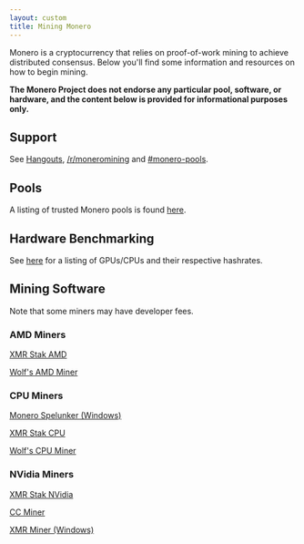 ```yaml
---
layout: custom
title: Mining Monero
---
```

<div class="mining">
<div class="center-xs container description">
<p>Monero is a cryptocurrency that relies on proof-of-work mining to achieve distributed consensus. Below you'll find some information and resources on how to begin mining.</p>

<p><strong>The Monero Project does not endorse any particular pool, software, or hardware, and the content below is provided for informational purposes only.</strong></p>
</div>

<section class="container">
        <div class="row">      
            <!-- full block-->
            <div class="full col-lg-12 col-md-12 col-sm-12 col-xs-12">
                <div class="info-block">
                    <div class="row center-xs">
                        <div class="col">
                            <h2>Support</h2>
                        </div>
                    </div>
                    <div class="row center-xs">
                    <p>See <a href="/community/hangouts/"> Hangouts</a>, <a href="https://www.reddit.com/r/MoneroMining/" target="_blank">/r/moneromining</a> and <a href="irc://chat.freenode.net/#monero-pools" target="_blank">#monero-pools</a>.</p>
                    </div>
                </div>
            </div>
            <!-- end full block -->
        </div>
    </section>
<section class="container">
        <div class="row">
            <div class="left half no-pad-sm col-lg-6 col-md-6 col-sm-12 col-xs-12">
                <div class="info-block">
                    <div class="row center-xs">
                        <div class="col">
                            <h2>Pools</h2>
                        </div>
                    </div>
                    <div class="row center-xs">
                       <p>A listing of trusted Monero pools is found <a href="http://moneropools.com/"> here</a>.</p>
                    </div>
                </div>
            </div>
            <div class="right half col-lg-6 col-md-6 col-sm-12 col-xs-12">
                <div class="info-block">
                    <div class="row center-xs">
                        <div class="col">
                            <h2>Hardware Benchmarking</h2>
                        </div>
                    </div>
                    <div class="row center-xs">
                       <p>See <a href="http://monerobenchmarks.info/">here</a> for a listing of GPUs/CPUs and their respective hashrates.</p>
                    </div>
                </div>
            </div>
        </div>
    </section>
    <section class="container">
        <div class="row">      
            <!-- full block-->
            <div class="full col-lg-12 col-md-12 col-sm-12 col-xs-12">
                <div class="info-block">
                    <div class="row center-xs">
                        <div class="col">
                            <h2>Mining Software</h2>
                        </div>
                    </div>
                    <div class="row center-xs">
                       <p>Note that some miners may have developer fees.</p>
                    </div>
                    <div class="row miners">
                        <div class="col-md-4 col-xs-12 center-xs">
                            <h3>AMD Miners</h3>
                            <p><a href="https://github.com/fireice-uk/xmr-stak-amd" target="_blank">XMR Stak AMD</a></p>
                            <p><a href="https://github.com/OhGodAPet/wolf-xmr-miner" target="_blank">Wolf's AMD Miner</a></p>
                        </div>
                        <div class="col-md-4 col-xs-12 center-xs">
                            <h3>CPU Miners</h3>
                            <p><a href="https://github.com/jwinterm/monerospelunker/releases" target="_blank">Monero Spelunker (Windows)</a></p>
                            <p><a href="https://github.com/fireice-uk/xmr-stak-cpu" target="_blank">XMR Stak CPU</a></p>
                            <p><a href="https://github.com/OhGodAPet/cpuminer-multi" target="_blank">Wolf's CPU Miner</a></p>
                        </div>
                        <div class="col-md-4 col-xs-12 center-xs">
                            <h3>NVidia Miners</h3>
                            <p><a href="https://github.com/fireice-uk/xmr-stak-nvidia" target="_blank">XMR Stak NVidia</a></p>
                            <p><a href="https://github.com/tsiv/ccminer-cryptonight" target="_blank">CC Miner</a></p>
                            <p><a href="https://github.com/xmrMiner/xmrMiner-Win64" target="_blank">XMR Miner (Windows)</a></p>
                        </div>
                    </div>
                </div>
            </div>
            <!-- end full block -->
        </div>
    </section>
    

</div>
